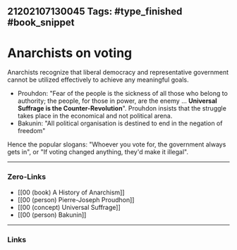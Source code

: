 21202107130045
Tags: #type_finished #book_snippet  
---
# Anarchists on voting

Anarchists recognize that liberal democracy and representative government cannot be utilized effectively to achieve any meaningful goals. 

- Prouhdon: "Fear of the people is the sickness of all those who belong to authority; the people, for those in power, are the enemy ... **Universal Suffrage is the Counter-Revolution**". Prouhdon insists that the struggle takes place in the economical and not political arena.
- Bakunin: "All political organisation is destined to end in the negation of freedom"

Hence the popular slogans: "Whoever you vote for, the government always gets in", or "If voting changed anything, they'd make it illegal".

---
### Zero-Links
- [[00 (book) A History of Anarchism]]
- [[00 (person) Pierre-Joseph Proudhon]]
- [[00 (concept) Universal Suffrage]]
- [[00 (person) Bakunin]]
---
### Links